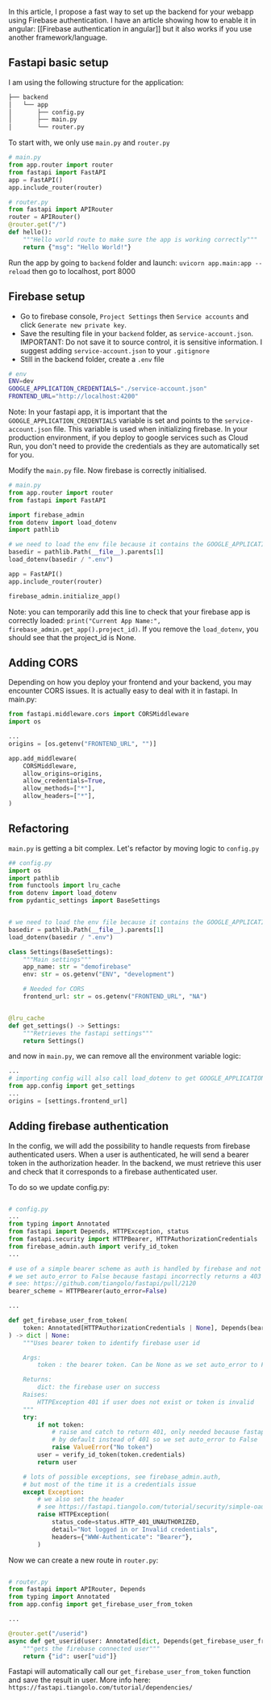 
In this article, I propose a fast way to set up the backend for your webapp using Firebase authentication. 
I have an article showing how to enable it in angular: [[Firebase authentication in angular]] but it also works if you use another framework/language.

## Fastapi basic setup

I am using the following structure for the application:

```bash
├── backend
│   └── app
│       ├── config.py
│       ├── main.py
│       └── router.py
```

To start with, we only use `main.py` and `router.py`

```python
# main.py
from app.router import router
from fastapi import FastAPI
app = FastAPI()
app.include_router(router)

# router.py
from fastapi import APIRouter
router = APIRouter()
@router.get("/")
def hello():
    """Hello world route to make sure the app is working correctly"""
    return {"msg": "Hello World!"}
```

Run the app by going to `backend` folder and launch: `uvicorn app.main:app --reload` then go to localhost, port 8000

## Firebase setup

- Go to firebase console, `Project Settings` then `Service accounts` and click `Generate new private key`.
- Save the resulting file in your `backend` folder, as `service-account.json`. IMPORTANT: Do not save it to source control, it is sensitive information. I suggest adding `service-account.json` to your `.gitignore`
- Still in the backend folder, create a `.env` file

```bash
# env
ENV=dev
GOOGLE_APPLICATION_CREDENTIALS="./service-account.json"
FRONTEND_URL="http://localhost:4200"
```

Note: In your fastapi app, it is important that the `GOOGLE_APPLICATION_CREDENTIALS` variable is set and points to the `service-account.json` file. This variable is used when initializing firebase.
In your production environment, if you deploy to google services such as Cloud Run, you don't need to provide the credentials as they are automatically set for you.

Modify the `main.py` file. Now firebase is correctly initialised.

```python
# main.py
from app.router import router
from fastapi import FastAPI

import firebase_admin
from dotenv import load_dotenv
import pathlib

# we need to load the env file because it contains the GOOGLE_APPLICATION_CREDENTIALS
basedir = pathlib.Path(__file__).parents[1]
load_dotenv(basedir / ".env")

app = FastAPI()
app.include_router(router)

firebase_admin.initialize_app()
```

Note: you can temporarily add this line to check that your firebase app is correctly loaded:
`print("Current App Name:", firebase_admin.get_app().project_id)`.
If you remove the `load_dotenv`, you should see that the project_id is None.

## Adding CORS

Depending on how you deploy your frontend and your backend, you may encounter CORS issues.
It is actually easy to deal with it in fastapi.
In main.py:

```python
from fastapi.middleware.cors import CORSMiddleware
import os

...
origins = [os.getenv("FRONTEND_URL", "")]

app.add_middleware(
    CORSMiddleware,
    allow_origins=origins,
    allow_credentials=True,
    allow_methods=["*"],
    allow_headers=["*"],
)
```

## Refactoring

`main.py` is getting a bit complex. Let's refactor by moving logic to `config.py`

```python
## config.py
import os
import pathlib
from functools import lru_cache
from dotenv import load_dotenv
from pydantic_settings import BaseSettings


# we need to load the env file because it contains the GOOGLE_APPLICATION_CREDENTIALS
basedir = pathlib.Path(__file__).parents[1]
load_dotenv(basedir / ".env")

class Settings(BaseSettings):
    """Main settings"""
    app_name: str = "demofirebase"
    env: str = os.getenv("ENV", "development")

    # Needed for CORS
    frontend_url: str = os.getenv("FRONTEND_URL", "NA")


@lru_cache
def get_settings() -> Settings:
    """Retrieves the fastapi settings"""
    return Settings()
```

and now in `main.py`, we can remove all the environment variable logic:

```python
...
# importing config will also call load_dotenv to get GOOGLE_APPLICATION_CREDENTIALS
from app.config import get_settings
...
origins = [settings.frontend_url]
```

## Adding firebase authentication

In the config, we will add the possibility to handle requests from firebase authenticated
users. When a user is authenticated, he will send a bearer token in the authorization header.
In the backend, we must retrieve this user and check that it corresponds to a firebase authenticated user.

To do so we update config.py:

```python

# config.py
...
from typing import Annotated
from fastapi import Depends, HTTPException, status
from fastapi.security import HTTPBearer, HTTPAuthorizationCredentials
from firebase_admin.auth import verify_id_token
...

# use of a simple bearer scheme as auth is handled by firebase and not fastapi
# we set auto_error to False because fastapi incorrectly returns a 403 intead of a 401
# see: https://github.com/tiangolo/fastapi/pull/2120
bearer_scheme = HTTPBearer(auto_error=False)

...

def get_firebase_user_from_token(
    token: Annotated[HTTPAuthorizationCredentials | None], Depends(bearer_scheme)],
) -> dict | None:
    """Uses bearer token to identify firebase user id

    Args:
        token : the bearer token. Can be None as we set auto_error to False

    Returns:
        dict: the firebase user on success
    Raises:
        HTTPException 401 if user does not exist or token is invalid
    """
    try:
        if not token:
            # raise and catch to return 401, only needed because fastapi returns 403
            # by default instead of 401 so we set auto_error to False
            raise ValueError("No token")
        user = verify_id_token(token.credentials)
        return user

    # lots of possible exceptions, see firebase_admin.auth,
    # but most of the time it is a credentials issue
    except Exception:
        # we also set the header
        # see https://fastapi.tiangolo.com/tutorial/security/simple-oauth2/
        raise HTTPException(
            status_code=status.HTTP_401_UNAUTHORIZED,
            detail="Not logged in or Invalid credentials",
            headers={"WWW-Authenticate": "Bearer"},
        )
```

Now we can create a new route in `router.py`:

```python

# router.py
from fastapi import APIRouter, Depends
from typing import Annotated
from app.config import get_firebase_user_from_token

...

@router.get("/userid")
async def get_userid(user: Annotated[dict, Depends(get_firebase_user_from_token)]):
    """gets the firebase connected user"""
    return {"id": user["uid"]}
```

Fastapi will automatically call our `get_firebase_user_from_token` function and save the
result in user. More info here: `https://fastapi.tiangolo.com/tutorial/dependencies/`
